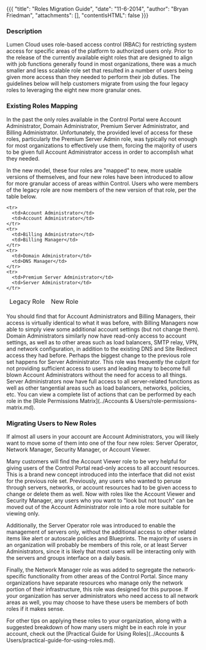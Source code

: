 {{{
  "title": "Roles Migration Guide",
  "date": "11-6-2014",
  "author": "Bryan Friedman",
  "attachments": [],
  "contentIsHTML": false
}}}

### Description

Lumen Cloud uses role-based access control (RBAC) for restricting system access for specific areas of the platform to authorized users only. Prior to the release of the currently available eight roles that are designed to align with job functions generally found in most organizations, there was a much smaller and less scalable role set that resulted in a number of users being given more access than they needed to perform their job duties. The guidelines below will help customers migrate from using the four legacy roles to leveraging the eight new more granular ones.

### Existing Roles Mapping

In the past the only roles available in the Control Portal were Account Administrator, Domain Administrator, Premium Server Administrator, and Billing Administrator. Unfortunately, the provided level of access for these roles, particularly the Premium Server Admin role, was typically not enough for most organizations to effectively use them, forcing the majority of users to be given full Account Administrator access in order to accomplish what they needed.

In the new model, these four roles are "mapped" to new, more usable versions of themselves, and four new roles have been introduced to allow for more granular access of areas within Control. Users who were members of the legacy role are now members of the new version of that role, per the table below.

<table>
<thead>
<tr>
  <td>Legacy Role</td>
  <td>New Role
  </td>
</tr>
</thead>
  <tbody>

    <tr>
      <td>Account Administrator</td>
      <td>Account Administrator</td>
    </tr>
    <tr>
      <td>Billing Administrator</td>
      <td>Billing Manager</td>
    </tr>
    <tr>
      <td>Domain Administrator</td>
      <td>DNS Manager</td>
    </tr>
    <tr>
      <td>Premium Server Administrator</td>
      <td>Server Administrator</td>
    </tr>
  </tbody>
</table>

You should find that for Account Administrators and Billing Managers, their access is virtually identical to what it was before, with Billing Managers now able to simply view some additional account settings (but not change them). Domain Administrators similarly now have read-only access to account settings, as well as to other areas such as load balancers, SMTP relay, VPN, and network configuration, in addition to the existing DNS and Site Redirect access they had before. Perhaps the biggest change to the previous role set happens for Server Administrator. This role was frequently the culprit for not providing sufficient access to users and leading many to become full blown Account Administrators without the need for access to all things. Server Administrators now have full access to all server-related functions as well as other tangential areas such as load balancers, networks, policies, etc. You can view a complete list of actions that can be performed by each role in the
[Role Permissions Matrix](../Accounts & Users/role-permissions-matrix.md).

### Migrating Users to New Roles

If almost all users in your account are Account Administrators, you will likely want to move some of them into one of the four new roles: Server Operator, Network Manager, Security Manager, or Account Viewer.

Many customers will find the Account Viewer role to be very helpful for giving users of the Control Portal read-only access to all account resources. This is a brand new concept introduced into the interface that did not exist for the previous role set. Previously, any users who wanted to peruse through servers, networks, or account resources had to be given access to change or delete them as well. Now with roles like the Account Viewer and Security Manager, any users who you want to "look but not touch" can be moved out of the Account Administrator role into a role more suitable for viewing only.

Additionally, the Server Operator role was introduced to enable the management of servers only, without the additional access to other related items like alert or autoscale policies and Blueprints. The majority of users in an organization will probably be members of this role, or at least Server Administrators, since it is likely that most users will be interacting only with the servers and groups interface on a daily basis.

Finally, the Network Manager role as was added to segregate the network-specific functionality from other areas of the Control Portal. Since many organizations have separate resources who manage only the network portion of their infrastructure, this role was designed for this purpose. If your organization has server administrators who need access to all network areas as well, you may choose to have these users be members of both roles if it makes sense.

For other tips on applying these roles to your organization, along with a suggested breakdown of how many users might be in each role in your account, check out the [Practical Guide for Using Roles](../Accounts & Users/practical-guide-for-using-roles.md).
